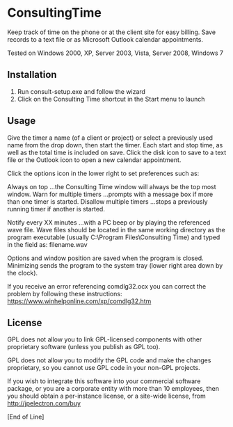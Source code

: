 # ConsultingTime

Keep track of time on the phone or at the client site for easy billing.  Save records to a text file or as Microsoft Outlook calendar appointments.

Tested on Windows 2000, XP, Server 2003, Vista, Server 2008, Windows 7

## Installation

1) Run consult-setup.exe and follow the wizard
2) Click on the Consulting Time shortcut in the Start menu to launch

## Usage

Give the timer a name (of a client or project) or select a previously used name from the drop down, then start the timer. Each start and stop time, as well as the total time is included on save. Click the disk icon to save to a text file or the Outlook icon to open a new calendar appointment.

Click the options icon in the lower right to set preferences such as:

Always on top
...the Consulting Time window will always be the top most window.
Warn for multiple timers
...prompts with a message box if more than one timer is started.
Disallow multiple timers
...stops a previously running timer if another is started.

Notify every XX minutes
...with a PC beep or by playing the referenced wave file.
Wave files should be located in the same working directory as the
program executable (usually C:\Program Files\Consulting Time\) and
typed in the field as: filename.wav

Options and window position are saved when the program is closed.
Minimizing sends the program to the system tray (lower right area down by the clock).

If you receive an error referencing comdlg32.ocx you can correct the problem by following these instructions: https://www.winhelponline.com/xp/comdlg32.htm

## License

GPL does not allow you to link GPL-licensed components with other proprietary software (unless you publish as GPL too).

GPL does not allow you to modify the GPL code and make the changes proprietary, so you cannot use GPL code in your non-GPL projects.

If you wish to integrate this software into your commercial software package, or you are a corporate entity with more than 10 employees, then you should obtain a per-instance license, or a site-wide license, from http://jpelectron.com/buy

[End of Line]
